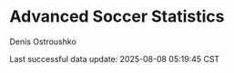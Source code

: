 # Advanced Soccer Statistics
Denis Ostroushko

<!-- gfm -->

Last successful data update: 2025-08-08 05:19:45 CST
